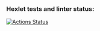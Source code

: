 ### Hexlet tests and linter status:
[![Actions Status](https://github.com/in0mad/java-project-71/actions/workflows/hexlet-check.yml/badge.svg)](https://github.com/in0mad/java-project-71/actions)